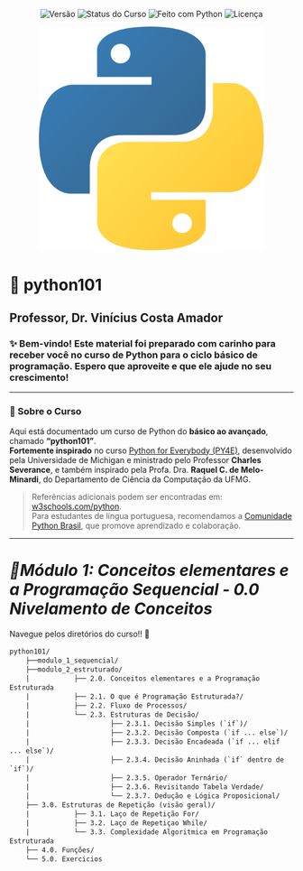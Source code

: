 <p align="center">
  <img src="https://img.shields.io/badge/versão-1.0-blue" alt="Versão">
  <img src="https://img.shields.io/badge/status-em%20desenvolvimento-yellow" alt="Status do Curso">
  <img src="https://img.shields.io/badge/feito%20com-Python%203.x-blue?logo=python&logoColor=white" alt="Feito com Python">
  <img src="https://img.shields.io/badge/licença-MIT-green" alt="Licença">
</p>

<p align="center">
  <img src="assets/banner_python101.png" width="400" alt="Python101 Logo">
</p>

# 🐍 python101
## Professor, Dr. Vinícius Costa Amador 
### ✨ Bem-vindo! Este material foi preparado com carinho para receber você no curso de Python para o ciclo básico de programação. Espero que aproveite e que ele ajude no seu crescimento! 
---
### 📍 Sobre o Curso
Aqui está documentado um curso de Python do **básico ao avançado**, chamado **“python101”**.  
**Fortemente inspirado** no curso [Python for Everybody (PY4E)](https://www.py4e.com/), desenvolvido pela Universidade de Michigan e ministrado pelo Professor **Charles Severance**, e também inspirado pela Profa. Dra. **Raquel C. de Melo-Minardi**, do Departamento de Ciência da Computação da UFMG.  

> Referências adicionais podem ser encontradas em: [w3schools.com/python](https://www.w3schools.com/python/default.asp).  
Para estudantes de língua portuguesa, recomendamos a [Comunidade Python Brasil](https://python.org.br/), que promove aprendizado e colaboração.

---
# *📘Módulo 1: Conceitos elementares e a Programação Sequencial - 0.0 Nivelamento de Conceitos*
Navegue pelos diretórios do curso!! 📍
```
python101/
    ├──modulo_1_sequencial/
    ├──modulo_2_estruturado/
    |           ├── 2.0. Conceitos elementares e a Programação Estruturada
    |           ├── 2.1. O que é Programação Estruturada?/
    |           ├── 2.2. Fluxo de Processos/
    |           └── 2.3. Estruturas de Decisão/
    |                    ├── 2.3.1. Decisão Simples (`if`)/
    |                    ├── 2.3.2. Decisão Composta (`if ... else`)/
    |                    ├── 2.3.3. Decisão Encadeada (`if ... elif ... else`)/
    |                    ├── 2.3.4. Decisão Aninhada (`if` dentro de `if`)/ 
    |                    ├── 2.3.5. Operador Ternário/
    |                    ├── 2.3.6. Revisitando Tabela Verdade/  
    |                    └── 2.3.7. Dedução e Lógica Proposicional/ 
    ├── 3.0. Estruturas de Repetição (visão geral)/
    |           ├── 3.1. Laço de Repetição For/ 
    |           ├── 3.2. Laço de Repetiçao While/
    |           └── 3.3. Complexidade Algoritmica em Programação Estruturada
    ├── 4.0. Funções/
    └── 5.0. Exercicios
```
